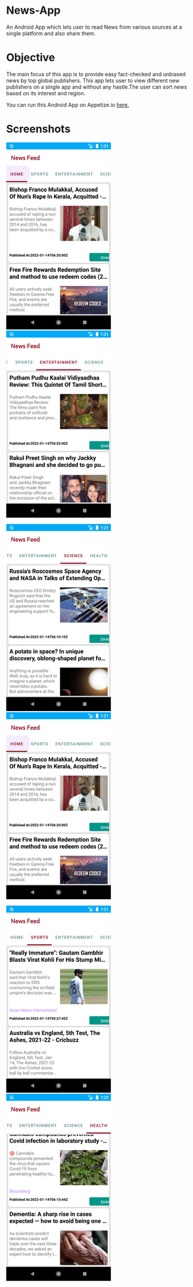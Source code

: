 # News-App
An Android App which lets user to read News from various sources at a single platform and also share them.


# Objective
The main focus of this app is to provide easy fact-checked and unbiased news by top global publishers. This app lets user to view different new publishers on a single app and without any hastle.The user can sort news based on its interest and region.  


You can run this Android App on Appetize.io [here.](https://appetize.io/app/5qz7jkjwfjqybdpamm4g4n9560?device=nexus5&osVersion=8.1&scale=75)


# Screenshots
![Home](https://github.com/aummishra/News-App/blob/main/Screenshots/NewsApp1.jpg)    ![2](https://github.com/aummishra/News-App/blob/main/Screenshots/NewsApp2.jpg)

![3](https://github.com/aummishra/News-App/blob/main/Screenshots/NewsApp3.jpg)       ![4](https://github.com/aummishra/News-App/blob/main/Screenshots/NewsApp4.jpg)

![5](https://github.com/aummishra/News-App/blob/main/Screenshots/NewsApp5.jpg)       ![6](https://github.com/aummishra/News-App/blob/main/Screenshots/NewsApp6.jpg)

